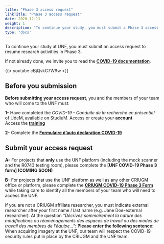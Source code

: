 ```yaml
---
title: "Phase 3 access request"
linkTitle: "Phase 3 access request"
date: 2020-12-11
weight: 1
description: "To continue your study, you must submit a Phase 3 access request"
type: 'docs'
---
```

To continue your study at UNF, you must submit an access request to resume research activities in Phase 3.

If not already done, we invite you to read the __[COVID-19 documentation](https://unf-montreal.ca/documents/covid)__.

{{< youtube cBjQvkG7W9w >}}

## Before you submission

**Before submitting your access request**, you and the members of your team who will come to the UNF must:

**1-** Have completed the _COVID-19 - Conduite de la recherche en présentiel_ of UdeM, available on StudiuM.
Access or create your __[account](https://studiumfc.umontreal.ca/login/index.php)__  
Access the __[training](https://studiumfc.umontreal.ca/course/view.php?id=61608)__


**2-** Complete the __[Formulaire d’auto déclaration COVID-19](https://limesurvey.criugm.qc.ca/index.php/356217?newtest=Y&lang=fr)__



## Submit your access request

**A-** For projects that **only** use the UNF platform (including the mock scanner and the R0743 testing room), please complete the __[UNF COVID-19 Phase 3 form] (COMING SOON)__

**B-** For projects that use the UNF platform as well as any other CRIUGM office or platform, please complete the __[CRIUGM COVID-19 Phase 3 Form](https://limesurvey.criugm.qc.ca/index.php/752182?newtest=Y&lang=fr)__ while taking care to identify all the members of your team who will need to access the UNF.

If you are not a CRIUGM affiliate researcher, you must indicate external researcher after your first name / last name (e.g. Jane Doe-external researcher).
At the question _“Décrivez sommairement la nature des modifications ou réaménagements des espaces de travail ou des modes de travail des membres de l’équipe…”_: **Please enter the following sentence:** When acquiring imagery at the UNF, our team will respect the COVID-19 security rules put in place by the CRIUGM and the UNF team.
